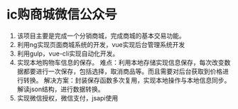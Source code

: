#  ic购商城微信公众号

1. 该项目主要是完成一个分销商城，完成商城的基本交易功能。
2. 利用ng实现页面商城系统的开发，vue实现后台管理系统开发 
3. 利用gulp，vue-cli实现自动化开发。
4. 实现本地购物车信息的保存。
难点：利用本地存储实现信息保存，每次改变数据都要进行一次保存，包括选择，取消商品等。而且需要对后台获取到价格进行转换。
解决方案：封装保存函数多次复用，实现本地操作与本地信息同步。解读json结构，进行数据转换。
5. 实现微信授权，微信支付，jsapi使用
